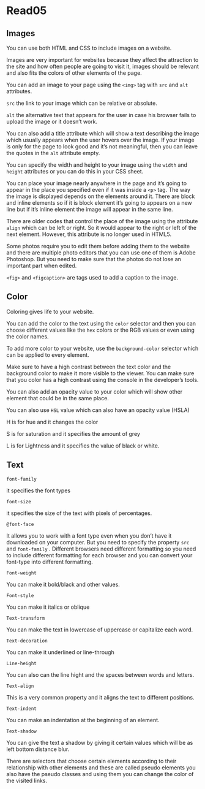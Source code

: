 # Read05

## Images

You can use both HTML and CSS to include images on a website.

Images are very important for websites because they affect the attraction to the site and how often people are going to visit it, images should be relevant and also fits the colors of other elements of the page.

You can add an image to your page using the `<img>` tag with `src` and `alt` attributes.

`src` the link to your image which can be relative or absolute.

`alt` the alternative text that appears for the user in case his browser fails to upload the image or it doesn’t work.

You can also add a title attribute which will show a text describing the image which usually appears when the user hovers over the image. If your image is only for the page to look good and it’s not meaningful, then you can leave the quotes in the `alt` attribute empty.

You can specify the width and height to your image using the `width` and `height` attributes or you can do this in your CSS sheet.

You can place your image nearly anywhere in the page and it’s going to appear in the place you specified even if it was inside a `<p>` tag. The way the image is displayed depends on the elements around it. There are block and inline elements so if it is block element it’s going to appears on a new line but if it’s inline element the image will appear in the same line.

There are older codes that control the place of the image using the attribute `align` which can be left or right. So it would appear to the right or left of the next element. However, this attribute is no longer used in HTML5. 

Some photos require you to edit them before adding them to the website and there are multiple photo editors that you can use one of them is Adobe Photoshop. But you need to make sure that the photos do not lose an important part when edited.

`<fig>` and `<figcaption>` are tags used to add a caption to the image.

## Color

Coloring gives life to your website.

You can add the color to the text using the `color` selector and then you can choose different values like the `hex` colors or the RGB values or even using the color names.

To add more color to your website, use the `background-color` selector which can be applied to every element.

Make sure to have a high contrast between the text color and the background color to make it more visible to the viewer. You can make sure that you color has a high contrast using the console in the developer’s tools.

You can also add an opacity value to your color which will show other element that could be in the same place.

You can also use `HSL` value which can also have an opacity value (HSLA)

H is for hue and it changes the color

S is for saturation and it specifies the amount of grey

L is for Lightness and it specifies the value of black or white.

## Text

`font-family`

it specifies the font types

`font-size`

it specifies the size of the text with pixels of percentages.

`@font-face`

It allows you to work with a font type even when you don’t have it downloaded on your computer. But you need to specify the property `src` and `font-family` . Different  browsers need different formatting so you need to include different formatting for each browser and you can convert your font-type into different formatting.

`Font-weight` 

You can make it bold/black and other values.

`Font-style`

You can make it italics or oblique

`Text-transform`

You can make the text in lowercase of uppercase or capitalize each word.

`Text-decoration`

You can make it underlined or line-through

`Line-height`

You can also can the line hight and the spaces between words and letters.

`Text-align`

This is a very common property and it aligns the text to different positions.

`Text-indent`

You can make an indentation at the beginning of an element.

`Text-shadow`

You can give the text a shadow by giving it certain values which will be as left bottom distance blur.

There are selectors that choose certain elements according to their relationship with other elements and these are called pseudo elements you also have the pseudo classes and using them you can change the color of the visited links.
